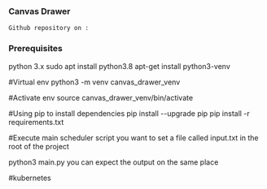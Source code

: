 ### Canvas Drawer

``Github repository on :``
 
### Prerequisites
 python 3.x
 sudo apt install python3.8
 apt-get install python3-venv
 

#Virtual env
python3 -m venv canvas_drawer_venv

#Activate env
source canvas_drawer_venv/bin/activate

#Using pip to install dependencies
pip install --upgrade pip
pip install -r requirements.txt

#Execute main scheduler script
you want to set a file called input.txt in the root of the project

python3 main.py
you can expect the output on the same place

#kubernetes

